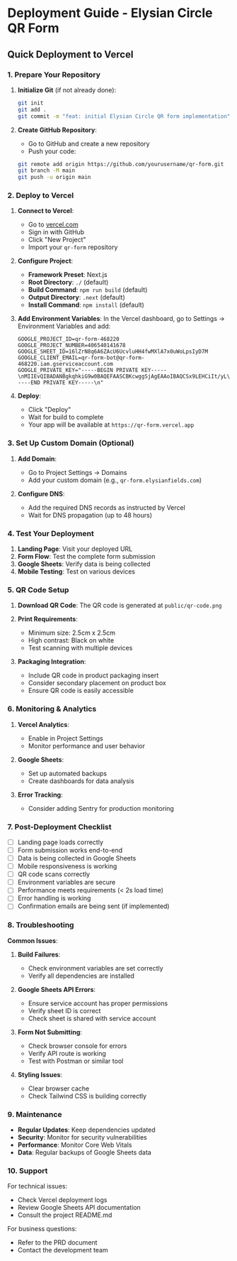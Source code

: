 # Deployment Guide - Elysian Circle QR Form

## Quick Deployment to Vercel

### 1. Prepare Your Repository

1. **Initialize Git** (if not already done):
   ```bash
   git init
   git add .
   git commit -m "feat: initial Elysian Circle QR form implementation"
   ```

2. **Create GitHub Repository**:
   - Go to GitHub and create a new repository
   - Push your code:
   ```bash
   git remote add origin https://github.com/yourusername/qr-form.git
   git branch -M main
   git push -u origin main
   ```

### 2. Deploy to Vercel

1. **Connect to Vercel**:
   - Go to [vercel.com](https://vercel.com)
   - Sign in with GitHub
   - Click "New Project"
   - Import your `qr-form` repository

2. **Configure Project**:
   - **Framework Preset**: Next.js
   - **Root Directory**: `./` (default)
   - **Build Command**: `npm run build` (default)
   - **Output Directory**: `.next` (default)
   - **Install Command**: `npm install` (default)

3. **Add Environment Variables**:
   In the Vercel dashboard, go to Settings → Environment Variables and add:
   ```
   GOOGLE_PROJECT_ID=qr-form-468220
   GOOGLE_PROJECT_NUMBER=406540141678
   GOOGLE_SHEET_ID=16lZrN8q6A6ZAcU6UcvluHH4fwMXlA7x0uWoLpsIyD7M
   GOOGLE_CLIENT_EMAIL=qr-form-bot@qr-form-468220.iam.gserviceaccount.com
   GOOGLE_PRIVATE_KEY="-----BEGIN PRIVATE KEY-----\nMIIEvQIBADANBgkqhkiG9w0BAQEFAASCBKcwggSjAgEAAoIBAQCSx9LEHCiIt/yL\n9tUH2VqNRr3ifKHvscye++l7qF+eVmyW3TZiPGGWWFzJhJuGhwi7S1L4G9u6K2I7\n9kySH21bg4K3mpzDIjYYWKuGy8T5u/HY5KRSs9FRFRG6LqojcEwSsoyiR5nZLeLo\nHP2keoCxtF0a5QpsZlucs3fc6j+d4cGnzbj+A6F7cJjGbX0uQpvQ5IP5VOhqHvmv\nHA2BjtNBmiMzvNmJfnMvIzyxLwjuTWH4xZTY22xX0Fpvs3wVLRl3rDyl8ejYgBfA\nZ/X/dTJcAXJU3Vbos4QbdzAuNw/pMuxoUzZFkHNKDdl9s0ouhfuVXoCKdclN4hyR\nXRrYfLn1AgMBAAECggEASOV8w3DIoL3faxO3USKdWjSb8XO8aPKAkSTDHGrOsjBx\n1asfa0JZpPVVf6+gHfvKVlpeZmJPifIp42W7OYbqJNz3eoALAs5m10iSR2vD89Nn\nlTRYd8peVkqEd1bdoKQQ4+hQ9/dfbQDhBC4BukIs0BSneMfvmU5siTKIgOrFlX7c\nrHgKVoMyGe2wNoQnpc7g7dUx0fdD/5Jv62Y9m0BEzBbMCLrkRsOafaohK/vd++E0\nQNB/bRQZQJHsMPcThguYXS0qtT8tSJDYv4IqGTIyQBXICPGQfOo2LEj61Ezs9C3g\nYoroc1YtNu3DOFr2zXoHWGHmyZVK6Q8Dw0yKdh5VsQKBgQDIX2wYpy5CPl9DJEAO\nQEQyqnamkiniao6rKXQodNErjveFDsfWu5gbIw/ei/0Ror8fTaaZBy0GOAN0ytPe\ndc0oveq4qn111DZVM8KjFQjCdNofnGDChulsPtnQfaYMoEaaEBoS9XojAYAbf/YX\nDPamL4YGn4+3SMUaeUzSIHUN0wKBgQC7h5TSuFHb+TUe259uiWRzDgeueC4XV7Lr\nBvnX4yJkvthqXOdRQW0lOjFkEyjjwnxLhk40f/LfJnoFrikK2NyCAep6noj5O3xe\n6K2uEF0Ok08m78hr3zRAJNs7yEpHM3G+iVb4mjBsDhNHNVhnktBTdbE4GtBDjYum\nnjY+cQwUFwKBgQCqdxvUgW5GZx/OVCm2thAO9pzIqzK88CB+F18+B9vn7dJAPcnf\nsmr+Mz8N+xSKi2WDsSEZsVQppT+zfdbvvFKU5bWp80mXE7pBlC5zZbK1FIp5OCXN\neM9fCr1ttWet+DD4Yth75qFI5L7jJmLrS1kPGwEv41F2AY/GLQog/gH3hwKBgGe5\nWUaoLpbmI0ybG3cPRWEiHHuS+6NrnYnDxQN1HTvuF1PVaRiXgKA7rL/2nQJFO2ym\nr7D4KETnSkzEBO17/5NlLeV+tLJuBZ+VQSNq5529OuWFcSzBO2xTNnO9l+AEA2Dp\nJBLDbg8GRgF37xryqInRKiGnKxSCQQD6t3QYIR8nAoGAW1vBkzvBp5BmYyWk2dY0\n4sPkejiw4Sq2Fwd9wGK0Vikzll2l8AOrwgN+29obMuYKHR1Qv8Q3XfjTooVSxcew\nN3TDv67RhmA4uKadBQYssKPTdZTGdZEJzNC1M+C8urwE2b+5p6MDtiJBxfzyOsZO\nD1v+Y9PDoDIYOrJUdZri44g=\n-----END PRIVATE KEY-----\n"
   ```

4. **Deploy**:
   - Click "Deploy"
   - Wait for build to complete
   - Your app will be available at `https://qr-form.vercel.app`

### 3. Set Up Custom Domain (Optional)

1. **Add Domain**:
   - Go to Project Settings → Domains
   - Add your custom domain (e.g., `qr-form.elysianfields.com`)

2. **Configure DNS**:
   - Add the required DNS records as instructed by Vercel
   - Wait for DNS propagation (up to 48 hours)

### 4. Test Your Deployment

1. **Landing Page**: Visit your deployed URL
2. **Form Flow**: Test the complete form submission
3. **Google Sheets**: Verify data is being collected
4. **Mobile Testing**: Test on various devices

### 5. QR Code Setup

1. **Download QR Code**: The QR code is generated at `public/qr-code.png`
2. **Print Requirements**:
   - Minimum size: 2.5cm x 2.5cm
   - High contrast: Black on white
   - Test scanning with multiple devices

3. **Packaging Integration**:
   - Include QR code in product packaging insert
   - Consider secondary placement on product box
   - Ensure QR code is easily accessible

### 6. Monitoring & Analytics

1. **Vercel Analytics**:
   - Enable in Project Settings
   - Monitor performance and user behavior

2. **Google Sheets**:
   - Set up automated backups
   - Create dashboards for data analysis

3. **Error Tracking**:
   - Consider adding Sentry for production monitoring

### 7. Post-Deployment Checklist

- [ ] Landing page loads correctly
- [ ] Form submission works end-to-end
- [ ] Data is being collected in Google Sheets
- [ ] Mobile responsiveness is working
- [ ] QR code scans correctly
- [ ] Environment variables are secure
- [ ] Performance meets requirements (< 2s load time)
- [ ] Error handling is working
- [ ] Confirmation emails are being sent (if implemented)

### 8. Troubleshooting

**Common Issues**:

1. **Build Failures**:
   - Check environment variables are set correctly
   - Verify all dependencies are installed

2. **Google Sheets API Errors**:
   - Ensure service account has proper permissions
   - Verify sheet ID is correct
   - Check sheet is shared with service account

3. **Form Not Submitting**:
   - Check browser console for errors
   - Verify API route is working
   - Test with Postman or similar tool

4. **Styling Issues**:
   - Clear browser cache
   - Check Tailwind CSS is building correctly

### 9. Maintenance

- **Regular Updates**: Keep dependencies updated
- **Security**: Monitor for security vulnerabilities
- **Performance**: Monitor Core Web Vitals
- **Data**: Regular backups of Google Sheets data

### 10. Support

For technical issues:
- Check Vercel deployment logs
- Review Google Sheets API documentation
- Consult the project README.md

For business questions:
- Refer to the PRD document
- Contact the development team 